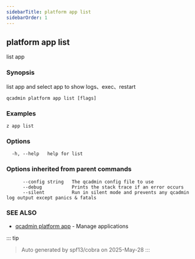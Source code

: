 ```yaml
---
sidebarTitle: platform app list
sidebarOrder: 1
---
```


## platform app list

list app

### Synopsis

list app and select app to show logs、exec、restart

```
qcadmin platform app list [flags]
```

### Examples

```
z app list
```

### Options

```
  -h, --help   help for list
```

### Options inherited from parent commands

```
      --config string   The qcadmin config file to use
      --debug           Prints the stack trace if an error occurs
      --silent          Run in silent mode and prevents any qcadmin log output except panics & fatals
```

### SEE ALSO

* [qcadmin platform app](platform_app.md)	 - Manage applications

::: tip
>Auto generated by spf13/cobra on 2025-May-28
:::